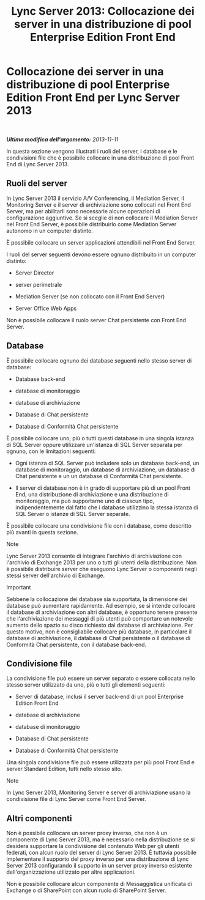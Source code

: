 ﻿---
title: 'Lync Server 2013: Collocazione dei server in una distribuzione di pool Enterprise Edition Front End'
TOCTitle: Collocazione dei server in una distribuzione di pool Enterprise Edition Front End
ms:assetid: 0516b18d-14c0-4237-9279-0f92e341b1bd
ms:mtpsurl: https://technet.microsoft.com/it-it/library/Gg398102(v=OCS.15)
ms:contentKeyID: 49299544
ms.date: 08/24/2015
mtps_version: v=OCS.15
ms.translationtype: HT
---

# Collocazione dei server in una distribuzione di pool Enterprise Edition Front End per Lync Server 2013

 

_**Ultima modifica dell'argomento:** 2013-11-11_

In questa sezione vengono illustrati i ruoli del server, i database e le condivisioni file che è possibile collocare in una distribuzione di pool Front End di Lync Server 2013.

## Ruoli del server

In Lync Server 2013 il servizio A/V Conferencing, il Mediation Server, il Monitoring Server e il server di archiviazione sono collocati nel Front End Server, ma per abilitarli sono necessarie alcune operazioni di configurazione aggiuntive. Se si sceglie di non collocare il Mediation Server nel Front End Server, è possibile distribuirlo come Mediation Server autonomo in un computer distinto.

È possibile collocare un server applicazioni attendibili nel Front End Server.

I ruoli del server seguenti devono essere ognuno distribuito in un computer distinto:

  - Server Director

  - server perimetrale

  - Mediation Server (se non collocato con il Front End Server)

  - Server Office Web Apps

Non è possibile collocare il ruolo server Chat persistente con Front End Server.

## Database

È possibile collocare ognuno dei database seguenti nello stesso server di database:

  - Database back-end

  - database di monitoraggio

  - database di archiviazione

  - Database di Chat persistente

  - Database di Conformità Chat persistente

È possibile collocare uno, più o tutti questi database in una singola istanza di SQL Server oppure utilizzare un'istanza di SQL Server separata per ognuno, con le limitazioni seguenti:

  - Ogni istanza di SQL Server può includere solo un database back-end, un database di monitoraggio, un database di archiviazione, un database di Chat persistente e un un database di Conformità Chat persistente.

  - Il server di database non è in grado di supportare più di un pool Front End, una distribuzione di archiviazione e una distribuzione di monitoraggio, ma può supportarne uno di ciascun tipo, indipendentemente dal fatto che i database utilizzino la stessa istanza di SQL Server o istanze di SQL Server separate.

È possibile collocare una condivisione file con i database, come descritto più avanti in questa sezione.


> [!NOTE]
> Lync Server 2013 consente di integrare l'archivio di archiviazione con l'archivio di Exchange 2013 per uno o tutti gli utenti della distribuzione. Non è possibile distribuire server che eseguono Lync Server o componenti negli stessi server dell'archivio di Exchange.



> [!IMPORTANT]  
> Sebbene la collocazione dei database sia supportata, la dimensione dei database può aumentare rapidamente. Ad esempio, se si intende collocare il database di archiviazione con altri database, è opportuno tenere presente che l'archiviazione dei messaggi di più utenti può comportare un notevole aumento dello spazio su disco richiesto dal database di archiviazione. Per questo motivo, non è consigliabile collocare più database, in particolare il database di archiviazione, il database di Chat persistente o il database di Conformità Chat persistente, con il database back-end.

## Condivisione file

La condivisione file può essere un server separato o essere collocata nello stesso server utilizzato da uno, più o tutti gli elementi seguenti:

  - Server di database, inclusi il server back-end di un pool Enterprise Edition Front End

  - database di archiviazione

  - database di monitoraggio

  - Database di Chat persistente

  - Database di Conformità Chat persistente

Una singola condivisione file può essere utilizzata per più pool Front End e server Standard Edition, tutti nello stesso sito.


> [!NOTE]
> In Lync Server 2013, Monitoring Server e server di archiviazione usano la condivisione file di Lync Server come Front End Server.



## Altri componenti

Non è possibile collocare un server proxy inverso, che non è un componente di Lync Server 2013, ma è necessario nella distribuzione se si desidera supportare la condivisione del contenuto Web per gli utenti federati, con alcun ruolo del server di Lync Server 2013. È tuttavia possibile implementare il supporto del proxy inverso per una distribuzione di Lync Server 2013 configurando il supporto in un server proxy inverso esistente dell'organizzazione utilizzato per altre applicazioni.

Non è possibile collocare alcun componente di Messaggistica unificata di Exchange o di SharePoint con alcun ruolo di SharePoint Server.

